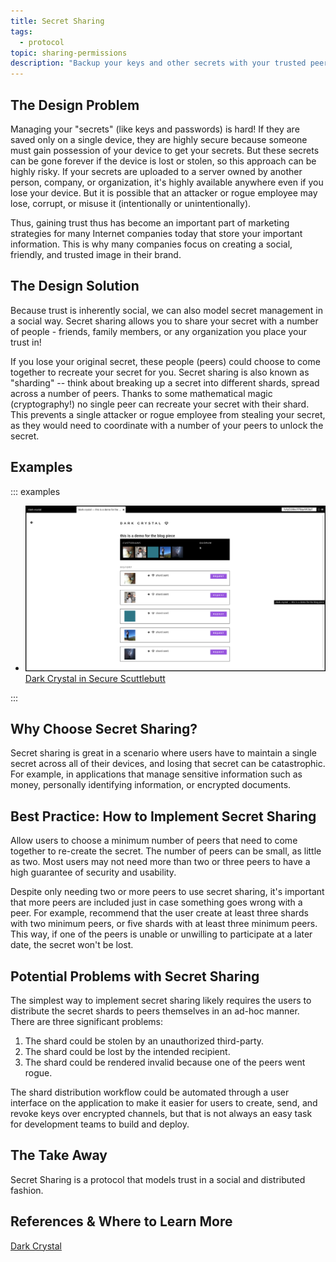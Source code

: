 ```yaml
---
title: Secret Sharing
tags:
  - protocol
topic: sharing-permissions
description: "Backup your keys and other secrets with your trusted peers."
---
```


## The Design Problem

Managing your "secrets" (like keys and passwords) is hard! If they are saved only on
a single device, they are highly secure because someone must gain possession of
your device to get your secrets. But these secrets can be gone forever if the
device is lost or stolen, so this approach can be highly risky. If your secrets are uploaded to
a server owned by another person, company, or organization, it's highly
available anywhere even if you lose your device. But it is possible that an
attacker or rogue employee may lose, corrupt, or misuse it (intentionally or
unintentionally).

Thus, gaining trust thus has become an important part of marketing strategies
for many Internet companies today that store your important information. This
is why many companies focus on creating a social, friendly, and trusted image
in their brand.  

## The Design Solution

Because trust is inherently social, we can also model secret management in a social
way. Secret sharing allows you to share your secret with a number of
people - friends, family members, or any organization you place your trust in!

If you lose your original secret, these people (peers) could choose to come together to
recreate your secret for you. Secret sharing is also known as "sharding" -- think about breaking up a secret
into different shards, spread across a number of peers. Thanks to some mathematical magic (cryptography!) no
single peer can recreate your secret with their shard. This prevents a single attacker or rogue
employee from stealing your secret, as they would need to coordinate with
a number of your peers to unlock the secret.


## Examples

::: examples

- [![Dark Crystal demo](secret-history-screenshot.png) Dark Crystal in Secure Scuttlebutt](secret-history-screenshot.png)

:::

## Why Choose Secret Sharing?

Secret sharing is great in a scenario where users have to maintain a single secret across all of their
devices, and losing that secret can be catastrophic. For example, in
applications that manage sensitive information such as money, personally
identifying information, or encrypted documents.

## Best Practice: How to Implement Secret Sharing

Allow users to choose a minimum number of peers that need to come together to
re-create the secret. The number of peers can be small, as little as two. Most
users may not need more than two or three peers to have a high guarantee of
security and usability.

Despite only needing two or more peers to use secret sharing, it's important
that more peers are included just in case something goes wrong with a peer. For
example, recommend that the user create at least three shards with two minimum
peers, or five shards with at least three minimum peers. This way, if one of
the peers is unable or unwilling to participate at a later date, the secret
won't be lost.

## Potential Problems with Secret Sharing

The simplest way to implement secret sharing likely requires the users to
distribute the secret shards to peers themselves in an ad-hoc manner. There
are three significant problems:

1. The shard could be stolen by an unauthorized third-party.
2. The shard could be lost by the intended recipient.
3. The shard could be rendered invalid because one of the peers went rogue.

The shard distribution workflow could be automated through a user interface on
the application to make it easier for users to create, send, and revoke keys
over encrypted channels, but that is not always an easy task for development
teams to build and deploy.

## The Take Away

Secret Sharing is a protocol that models trust in a social and distributed fashion.

## References & Where to Learn More

[Dark Crystal](https://darkcrystal.pw/what-is-secret-sharing/)

